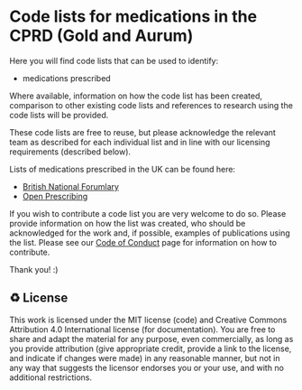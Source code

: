 # Code lists for medications in the CPRD (Gold and Aurum)

Here you will find code lists that can be used to identify:
- medications prescribed

Where available, information on how the code list has been created, comparison to other existing code lists and references to research using the code lists will be provided.

These code lists are free to reuse, but please acknowledge the relevant team as described for each individual list and in line with our licensing requirements (described below).

Lists of medications prescribed in the UK can be found here:
- [British National Forumlary]([https://www.phpc.cam.ac.uk/pcu/research/research-groups/crmh/cprd_cam/codelists/v11/](https://bnf.nice.org.uk/treatment-summaries/))
- [Open Prescribing]([https://phenotypes.healthdatagateway.org/phenotypes/?](https://openprescribing.net/))

If you wish to contribute a code list you are very welcome to do so. Please provide information on how the list was created, who should be acknowledged for the work and, if possible, examples of publications using the list. Please see our [Code of Conduct](./CODE_OF_CONDUCT.md) page for information on how to contribute.

Thank you! :)

♻️ License
---

This work is licensed under the MIT license (code) and Creative Commons Attribution 4.0 International license (for documentation).
You are free to share and adapt the material for any purpose, even commercially,
as long as you provide attribution (give appropriate credit, provide a link to the license,
and indicate if changes were made) in any reasonable manner, but not in any way that suggests the
licensor endorses you or your use, and with no additional restrictions.
